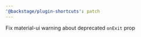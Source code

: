 ```yaml
---
'@backstage/plugin-shortcuts': patch
---
```


Fix material-ui warning about deprecated `onExit` prop
